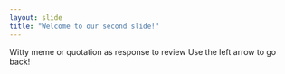 ```yaml
---
layout: slide
title: "Welcome to our second slide!"
---
```

Witty meme or quotation as response to review
Use the left arrow to go back! 